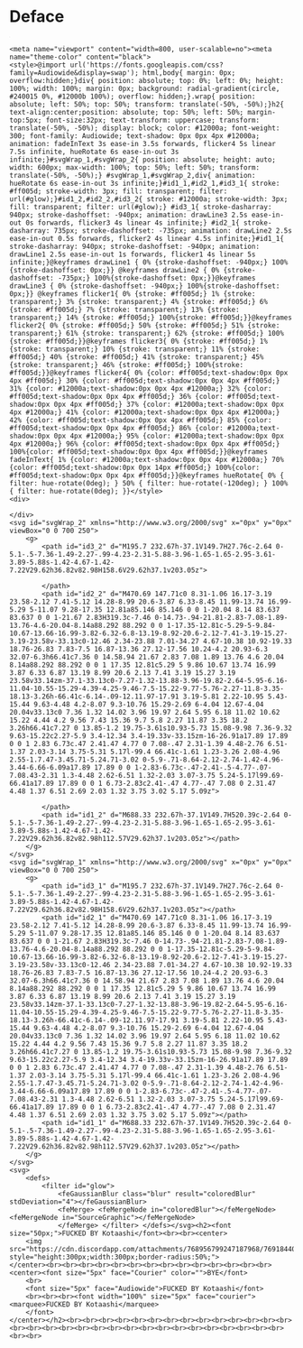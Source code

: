 # Deface
<html><head>
    <title>You have been seized by Kotaashi</title>
    <link rel="icon" href="https://cdn.discordapp.com/attachments/768956799247187968/769184407193780234/3615c6b144bc9bc7401799b7417e4fa7.gif" title="">
</head>
<body>
<iframe width="1" height="1" src="https://www.youtube.com/embed/LApS9G22cIU?rel=0&amp;autoplay=1" frameborder="0" allowfullscreen=""></iframe>

    
    <meta name="viewport" content="width=800, user-scalable=no"><meta name="theme-color" content="black">
    <style>@import url('https://fonts.googleapis.com/css?family=Audiowide&display=swap'); html,body{ margin: 0px; overflow:hidden;}div{ position: absolute; top: 0%; left: 0%; height: 100%; width: 100%; margin: 0px; background: radial-gradient(circle, #240015 0%, #12000b 100%); overflow: hidden;}.wrap{ position: absolute; left: 50%; top: 50%; transform: translate(-50%, -50%);}h2{ text-align:center;position: absolute; top: 50%; left: 50%; margin-top:5px; font-size:32px; text-transform: uppercase; transform: translate(-50%, -50%); display: block; color: #12000a; font-weight: 300; font-family: Audiowide; text-shadow: 0px 0px 4px #12000a; animation: fadeInText 3s ease-in 3.5s forwards, flicker4 5s linear 7.5s infinite, hueRotate 6s ease-in-out 3s infinite;}#svgWrap_1,#svgWrap_2{ position: absolute; height: auto; width: 600px; max-width: 100%; top: 50%; left: 50%; transform: translate(-50%, -50%);} #svgWrap_1,#svgWrap_2,div{ animation: hueRotate 6s ease-in-out 3s infinite;}#id1_1,#id2_1,#id3_1{ stroke: #ff005d; stroke-width: 3px; fill: transparent; filter: url(#glow);}#id1_2,#id2_2,#id3_2{ stroke: #12000a; stroke-width: 3px; fill: transparent; filter: url(#glow);} #id3_1{ stroke-dasharray: 940px; stroke-dashoffset: -940px; animation: drawLine3 2.5s ease-in-out 0s forwards, flicker3 4s linear 4s infinite;} #id2_1{ stroke-dasharray: 735px; stroke-dashoffset: -735px; animation: drawLine2 2.5s ease-in-out 0.5s forwards, flicker2 4s linear 4.5s infinite;}#id1_1{ stroke-dasharray: 940px; stroke-dashoffset: -940px; animation: drawLine1 2.5s ease-in-out 1s forwards, flicker1 4s linear 5s infinite;}@keyframes drawLine1 { 0% {stroke-dashoffset: -940px;} 100%{stroke-dashoffset: 0px;}} @keyframes drawLine2 { 0% {stroke-dashoffset: -735px;} 100%{stroke-dashoffset: 0px;}}@keyframes drawLine3 { 0% {stroke-dashoffset: -940px;} 100%{stroke-dashoffset: 0px;}} @keyframes flicker1{ 0% {stroke: #ff005d;} 1% {stroke: transparent;} 3% {stroke: transparent;} 4% {stroke: #ff005d;} 6% {stroke: #ff005d;} 7% {stroke: transparent;} 13% {stroke: transparent;} 14% {stroke: #ff005d;} 100%{stroke: #ff005d;}}@keyframes flicker2{ 0% {stroke: #ff005d;} 50% {stroke: #ff005d;} 51% {stroke: transparent;} 61% {stroke: transparent;} 62% {stroke: #ff005d;} 100%{stroke: #ff005d;}}@keyframes flicker3{ 0% {stroke: #ff005d;} 1% {stroke: transparent;} 10% {stroke: transparent;} 11% {stroke: #ff005d;} 40% {stroke: #ff005d;} 41% {stroke: transparent;} 45% {stroke: transparent;} 46% {stroke: #ff005d;} 100%{stroke: #ff005d;}}@keyframes flicker4{ 0% {color: #ff005d;text-shadow:0px 0px 4px #ff005d;} 30% {color: #ff005d;text-shadow:0px 0px 4px #ff005d;} 31% {color: #12000a;text-shadow:0px 0px 4px #12000a;} 32% {color: #ff005d;text-shadow:0px 0px 4px #ff005d;} 36% {color: #ff005d;text-shadow:0px 0px 4px #ff005d;} 37% {color: #12000a;text-shadow:0px 0px 4px #12000a;} 41% {color: #12000a;text-shadow:0px 0px 4px #12000a;} 42% {color: #ff005d;text-shadow:0px 0px 4px #ff005d;} 85% {color: #ff005d;text-shadow:0px 0px 4px #ff005d;} 86% {color: #12000a;text-shadow:0px 0px 4px #12000a;} 95% {color: #12000a;text-shadow:0px 0px 4px #12000a;} 96% {color: #ff005d;text-shadow:0px 0px 4px #ff005d;} 100%{color: #ff005d;text-shadow:0px 0px 4px #ff005d;}}@keyframes fadeInText{ 1% {color: #12000a;text-shadow:0px 0px 4px #12000a;} 70% {color: #ff005d;text-shadow:0px 0px 14px #ff005d;} 100%{color: #ff005d;text-shadow:0px 0px 4px #ff005d;}}@keyframes hueRotate{ 0% { filter: hue-rotate(0deg); } 50% { filter: hue-rotate(-120deg); } 100% { filter: hue-rotate(0deg); }}</style>
    <div>

    </div>
    <svg id="svgWrap_2" xmlns="http://www.w3.org/2000/svg" x="0px" y="0px" viewBox="0 0 700 250">
        <g>
            <path id="id3_2" d="M195.7 232.67h-37.1V149.7H27.76c-2.64 0-5.1-.5-7.36-1.49-2.27-.99-4.23-2.31-5.88-3.96-1.65-1.65-2.95-3.61-3.89-5.88s-1.42-4.67-1.42-7.22V29.62h36.82v82.98H158.6V29.62h37.1v203.05z">

            </path>
            <path id="id2_2" d="M470.69 147.71c0 8.31-1.06 16.17-3.19 23.58-2.12 7.41-5.12 14.28-8.99 20.6-3.87 6.33-8.45 11.99-13.74 16.99-5.29 5-11.07 9.28-17.35 12.81a85.146 85.146 0 0 1-20.04 8.14 83.637 83.637 0 0 1-21.67 2.83H319.3c-7.46 0-14.73-.94-21.81-2.83-7.08-1.89-13.76-4.6-20.04-8.14a88.292 88.292 0 0 1-17.35-12.81c-5.29-5-9.84-10.67-13.66-16.99-3.82-6.32-6.8-13.19-8.92-20.6-2.12-7.41-3.19-15.27-3.19-23.58v-33.13c0-12.46 2.34-23.88 7.01-34.27 4.67-10.38 10.92-19.33 18.76-26.83 7.83-7.5 16.87-13.36 27.12-17.56 10.24-4.2 20.93-6.3 32.07-6.3h66.41c7.36 0 14.58.94 21.67 2.83 7.08 1.89 13.76 4.6 20.04 8.14a88.292 88.292 0 0 1 17.35 12.81c5.29 5 9.86 10.67 13.74 16.99 3.87 6.33 6.87 13.19 8.99 20.6 2.13 7.41 3.19 15.27 3.19 23.58v33.14zm-37.1-33.13c0-7.27-1.32-13.88-3.96-19.82-2.64-5.95-6.16-11.04-10.55-15.29-4.39-4.25-9.46-7.5-15.22-9.77-5.76-2.27-11.8-3.35-18.13-3.26h-66.41c-6.14-.09-12.11.97-17.91 3.19-5.81 2.22-10.95 5.43-15.44 9.63-4.48 4.2-8.07 9.3-10.76 15.29-2.69 6-4.04 12.67-4.04 20.04v33.13c0 7.36 1.32 14.02 3.96 19.97 2.64 5.95 6.18 11.02 10.62 15.22 4.44 4.2 9.56 7.43 15.36 9.7 5.8 2.27 11.87 3.35 18.2 3.26h66.41c7.27 0 13.85-1.2 19.75-3.61s10.93-5.73 15.08-9.98 7.36-9.32 9.63-15.22c2.27-5.9 3.4-12.34 3.4-19.33v-33.15zm-16-26.91a17.89 17.89 0 0 1 2.83 6.73c.47 2.41.47 4.77 0 7.08-.47 2.31-1.39 4.48-2.76 6.51-1.37 2.03-3.14 3.75-5.31 5.17l-99.4 66.41c-1.61 1.23-3.26 2.08-4.96 2.55-1.7.47-3.45.71-5.24.71-3.02 0-5.9-.71-8.64-2.12-2.74-1.42-4.96-3.44-6.66-6.09a17.89 17.89 0 0 1-2.83-6.73c-.47-2.41-.5-4.77-.07-7.08.43-2.31 1.3-4.48 2.62-6.51 1.32-2.03 3.07-3.75 5.24-5.17l99.69-66.41a17.89 17.89 0 0 1 6.73-2.83c2.41-.47 4.77-.47 7.08 0 2.31.47 4.48 1.37 6.51 2.69 2.03 1.32 3.75 3.02 5.17 5.09z">

            </path>
            <path id="id1_2" d="M688.33 232.67h-37.1V149.7H520.39c-2.64 0-5.1-.5-7.36-1.49-2.27-.99-4.23-2.31-5.88-3.96-1.65-1.65-2.95-3.61-3.89-5.88s-1.42-4.67-1.42-7.22V29.62h36.82v82.98h112.57V29.62h37.1v203.05z"></path>
        </g>
    </svg>
    <svg id="svgWrap_1" xmlns="http://www.w3.org/2000/svg" x="0px" y="0px" viewBox="0 0 700 250">
        <g>
            <path id="id3_1" d="M195.7 232.67h-37.1V149.7H27.76c-2.64 0-5.1-.5-7.36-1.49-2.27-.99-4.23-2.31-5.88-3.96-1.65-1.65-2.95-3.61-3.89-5.88s-1.42-4.67-1.42-7.22V29.62h36.82v82.98H158.6V29.62h37.1v203.05z"></path>
            <path id="id2_1" d="M470.69 147.71c0 8.31-1.06 16.17-3.19 23.58-2.12 7.41-5.12 14.28-8.99 20.6-3.87 6.33-8.45 11.99-13.74 16.99-5.29 5-11.07 9.28-17.35 12.81a85.146 85.146 0 0 1-20.04 8.14 83.637 83.637 0 0 1-21.67 2.83H319.3c-7.46 0-14.73-.94-21.81-2.83-7.08-1.89-13.76-4.6-20.04-8.14a88.292 88.292 0 0 1-17.35-12.81c-5.29-5-9.84-10.67-13.66-16.99-3.82-6.32-6.8-13.19-8.92-20.6-2.12-7.41-3.19-15.27-3.19-23.58v-33.13c0-12.46 2.34-23.88 7.01-34.27 4.67-10.38 10.92-19.33 18.76-26.83 7.83-7.5 16.87-13.36 27.12-17.56 10.24-4.2 20.93-6.3 32.07-6.3h66.41c7.36 0 14.58.94 21.67 2.83 7.08 1.89 13.76 4.6 20.04 8.14a88.292 88.292 0 0 1 17.35 12.81c5.29 5 9.86 10.67 13.74 16.99 3.87 6.33 6.87 13.19 8.99 20.6 2.13 7.41 3.19 15.27 3.19 23.58v33.14zm-37.1-33.13c0-7.27-1.32-13.88-3.96-19.82-2.64-5.95-6.16-11.04-10.55-15.29-4.39-4.25-9.46-7.5-15.22-9.77-5.76-2.27-11.8-3.35-18.13-3.26h-66.41c-6.14-.09-12.11.97-17.91 3.19-5.81 2.22-10.95 5.43-15.44 9.63-4.48 4.2-8.07 9.3-10.76 15.29-2.69 6-4.04 12.67-4.04 20.04v33.13c0 7.36 1.32 14.02 3.96 19.97 2.64 5.95 6.18 11.02 10.62 15.22 4.44 4.2 9.56 7.43 15.36 9.7 5.8 2.27 11.87 3.35 18.2 3.26h66.41c7.27 0 13.85-1.2 19.75-3.61s10.93-5.73 15.08-9.98 7.36-9.32 9.63-15.22c2.27-5.9 3.4-12.34 3.4-19.33v-33.15zm-16-26.91a17.89 17.89 0 0 1 2.83 6.73c.47 2.41.47 4.77 0 7.08-.47 2.31-1.39 4.48-2.76 6.51-1.37 2.03-3.14 3.75-5.31 5.17l-99.4 66.41c-1.61 1.23-3.26 2.08-4.96 2.55-1.7.47-3.45.71-5.24.71-3.02 0-5.9-.71-8.64-2.12-2.74-1.42-4.96-3.44-6.66-6.09a17.89 17.89 0 0 1-2.83-6.73c-.47-2.41-.5-4.77-.07-7.08.43-2.31 1.3-4.48 2.62-6.51 1.32-2.03 3.07-3.75 5.24-5.17l99.69-66.41a17.89 17.89 0 0 1 6.73-2.83c2.41-.47 4.77-.47 7.08 0 2.31.47 4.48 1.37 6.51 2.69 2.03 1.32 3.75 3.02 5.17 5.09z"></path>
            <path id="id1_1" d="M688.33 232.67h-37.1V149.7H520.39c-2.64 0-5.1-.5-7.36-1.49-2.27-.99-4.23-2.31-5.88-3.96-1.65-1.65-2.95-3.61-3.89-5.88s-1.42-4.67-1.42-7.22V29.62h36.82v82.98h112.57V29.62h37.1v203.05z"></path>
        </g>
    </svg>
    <svg>
        <defs>
            <filter id="glow">
                <feGaussianBlur class="blur" result="coloredBlur" stdDeviation="4"></feGaussianBlur>
                <feMerge> <feMergeNode in="coloredBlur"></feMergeNode><feMergeNode in="SourceGraphic"></feMergeNode>
                </feMerge> </filter> </defs></svg><h2><font size="50px;">FUCKED BY Kotaashi</font><br><br><center>
        <img src="https://cdn.discordapp.com/attachments/768956799247187968/769184407193780234/3615c6b144bc9bc7401799b7417e4fa7.gif" style="height:300px;width:300px;border-radius:50%;">
    </center><br><br><br><br><br><br><br><br><br><br><br><br><br><br><center><font size="5px" face="Courier" color="">BYE</font>
        <br>
        <font size="5px" face="Audiowide">FUCKED BY Kotaashi</font>
        <br><br><br><font width="100%" size="5px" face="courier"><marquee>FUCKED BY Kotaashi</marquee>
        </font>
    </center></h2><br><br><br><br><br><br><br><br><br><br><br><br><br><br><br><br><br><br><br><br><br><br><br><br><br><br><br><br><br><br><br><br><br>

</body></html>
